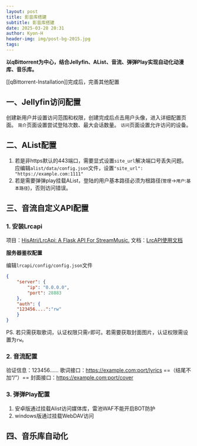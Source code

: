 ```yaml
---
layout: post
title: 影音库搭建
subtitle: 影音库搭建
date: 2025-03-28 20:31
author: Kyon-H
header-img: img/post-bg-2015.jpg
tags:
---
```

**以qBittorrent为中心，结合Jellyfin、AList、音流、弹弹Play实现自动化动漫库、音乐库。**

[[qBittorrent-Installation]]完成后，完善其他配置
## 一、Jellyfin访问配置

创建新用户并设置访问范围和权限，创建完成后点击用户头像，进入详细配置页面。
`简介`页面设置尝试登陆次数、最大会话数量。
`访问`页面设置允许访问的设备。
## 二、AList配置

1. 若是非https默认的443端口，需要显式设置`site_url`解决端口号丢失问题。应编辑`alist/data/config.json`文件，设置`"site_url": "https://example.com:1111"`
2. 若是需要弹弹play挂载AList，登陆的用户基本路径必须为根路径(`管理`->`用户`:`基本路径`)，否则访问错误。
## 三、音流自定义API配置
### 1. 安装Lrcapi

项目：[HisAtri/LrcApi: A Flask API For StreamMusic.](https://github.com/HisAtri/LrcApi) 
文档：[LrcAPI使用文档](https://docs.lrc.cx/docs/QuickStart) 

**服务器鉴权配置**

编辑`lrcapi/config/config.json`文件
```json
{
    "server": {
        "ip": "0.0.0.0",
        "port": 28883
    },
    "auth": {
    "123456....":"rw"
    }
}
```
PS. 若只需获取歌词，认证权限只需`r`即可。若需要获取封面图片，认证权限需设置为`rw`。
### 2. 音流配置

验证信息：123456......
歌词接口：https://example.com:port/lyrics ==（结尾不加“/”）==
封面接口：https://example.com:port/cover
### 3. 弹弹Play配置

1. 安卓版通过挂载Alist访问媒体库，雷池WAF不能开启BOT防护
2. windows版通过挂载WebDAV访问
## 四、音乐库自动化

